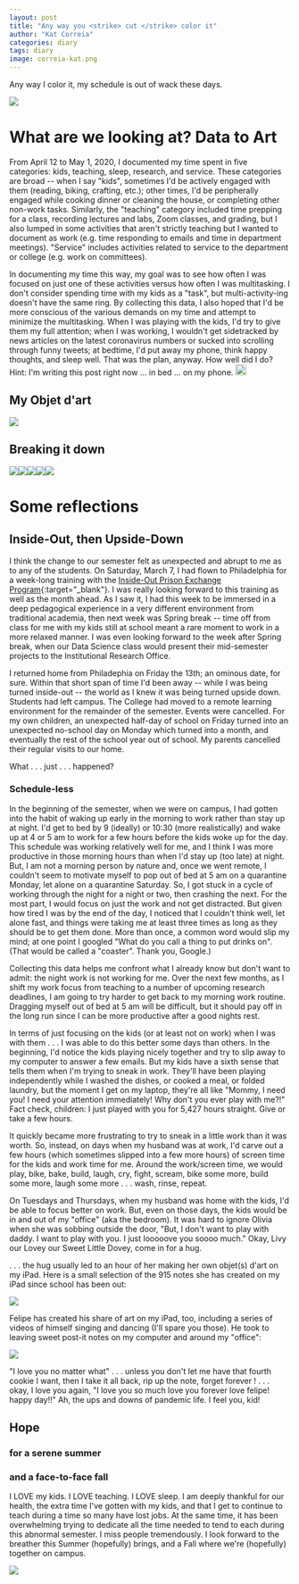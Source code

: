 ```yaml
---
layout: post
title: "Any way you <strike> cut </strike> color it"
author: "Kat Correia"
categories: diary
tags: diary
image: correia-kat.png
---
```


Any way I color it, my schedule is out of wack these days.

![](data_art.gif)

What are we looking at? Data to Art
===================================

From April 12 to May 1, 2020, I documented my time spent in five
categories: kids, teaching, sleep, research, and service. These
categories are broad -- when I say "kids", sometimes I'd be actively
engaged with them (reading, biking, crafting, etc.); other times, I'd be
peripherally engaged while cooking dinner or cleaning the house, or
completing other non-work tasks. Similarly, the "teaching" category
included time prepping for a class, recording lectures and labs, Zoom
classes, and grading, but I also lumped in some activities that aren't
strictly teaching but I wanted to document as work (e.g. time responding
to emails and time in department meetings). "Service" includes
activities related to service to the department or college (e.g. work on
committees).

In documenting my time this way, my goal was to see how often I was
focused on just one of these activities versus how often I was
multitasking. I don't consider spending time with my kids as a "task",
but multi-activity-ing doesn't have the same ring. By collecting this
data, I also hoped that I'd be more conscious of the various demands on
my time and attempt to minimize the multitasking. When I was playing
with the kids, I'd try to give them my full attention; when I was
working, I wouldn't get sidetracked by news articles on the latest
coronavirus numbers or sucked into scrolling through funny tweets; at
bedtime, I'd put away my phone, think happy thoughts, and sleep well.
That was the plan, anyway. How well did I do? Hint: I'm writing this
post right now ... in bed ... on my phone.
<img src="guilty-emoji.png" width="20" height="20" />

My Objet d'art
--------------

![](_posts/2020-05-12-post-kat_files/figure-markdown_strict/unnamed-chunk-4-1.png)

Breaking it down
----------------

![](_posts/2020-05-12-post-kat_files/figure-markdown_strict/unnamed-chunk-6-1.png)![](_posts/2020-05-12-post-kat_files/figure-markdown_strict/unnamed-chunk-6-2.png)![](_posts/2020-05-12-post-kat_files/figure-markdown_strict/unnamed-chunk-6-3.png)![](_posts/2020-05-12-post-kat_files/figure-markdown_strict/unnamed-chunk-6-4.png)![](_posts/2020-05-12-post-kat_files/figure-markdown_strict/unnamed-chunk-6-5.png)

Some reflections
================

Inside-Out, then Upside-Down
----------------------------

I think the change to our semester felt as unexpected and abrupt to me
as to any of the students. On Saturday, March 7, I had flown to
Philadelphia for a week-long training with the [Inside-Out Prison
Exchange
Program](https://www.insideoutcenter.org/ "Inside-Out Prison Exchange Program"){:target="\_blank"}.
I was really looking forward to this training as well as the month
ahead. As I saw it, I had this week to be immersed in a deep pedagogical
experience in a very different environment from traditional academia,
then next week was Spring break -- time off from class for me with my
kids still at school meant a rare moment to work in a more relaxed
manner. I was even looking forward to the week after Spring break, when
our Data Science class would present their mid-semester projects to the
Institutional Research Office.

I returned home from Philadephia on Friday the 13th; an ominous date,
for sure. Within that short span of time I'd been away -- while I was
being turned inside-out -- the world as I knew it was being turned
upside down. Students had left campus. The College had moved to a remote
learning environment for the remainder of the semester. Events were
cancelled. For my own children, an unexpected half-day of school on
Friday turned into an unexpected no-school day on Monday which turned
into a month, and eventually the rest of the school year out of school.
My parents cancelled their regular visits to our home.

What . . . just . . . happened?

### Schedule-less

In the beginning of the semester, when we were on campus, I had gotten
into the habit of waking up early in the morning to work rather than
stay up at night. I'd get to bed by 9 (ideally) or 10:30 (more
realistically) and wake up at 4 or 5 am to work for a few hours before
the kids woke up for the day. This schedule was working relatively well
for me, and I think I was more productive in those morning hours than
when I'd stay up (too late) at night. But, I am not a morning person by
nature and, once we went remote, I couldn't seem to motivate myself to
pop out of bed at 5 am on a quarantine Monday, let alone on a quarantine
Saturday. So, I got stuck in a cycle of working through the night for a
night or two, then crashing the next. For the most part, I would focus
on just the work and not get distracted. But given how tired I was by
the end of the day, I noticed that I couldn't think well, let alone
fast, and things were taking me at least three times as long as they
should be to get them done. More than once, a common word would slip my
mind; at one point I googled "What do you call a thing to put drinks
on". (That would be called a "coaster". Thank you, Google.)

Collecting this data helps me confront what I already know but don't
want to admit: the night work is not working for me. Over the next few
months, as I shift my work focus from teaching to a number of upcoming
research deadlines, I am going to try harder to get back to my morning
work routine. Dragging myself out of bed at 5 am will be difficult, but
it should pay off in the long run since I can be more productive after a
good nights rest.

In terms of just focusing on the kids (or at least not on work) when I
was with them . . . I was able to do this better some days than others.
In the beginning, I'd notice the kids playing nicely together and try to
slip away to my computer to answer a few emails. But my kids have a
sixth sense that tells them when I'm trying to sneak in work. They'll
have been playing independently while I washed the dishes, or cooked a
meal, or folded laundry, but the moment I get on my laptop, they're all
like "Mommy, I need you! I need your attention immediately! Why don't
you ever play with me?!" Fact check, children: I just played with you
for 5,427 hours straight. Give or take a few hours.

It quickly became more frustrating to try to sneak in a little work than
it was worth. So, instead, on days when my husband was at work, I'd
carve out a few hours (which sometimes slipped into a few more hours) of
screen time for the kids and work time for me. Around the work/screen
time, we would play, bike, bake, build, laugh, cry, fight, scream, bike
some more, build some more, laugh some more . . . wash, rinse, repeat.

On Tuesdays and Thursdays, when my husband was home with the kids, I'd
be able to focus better on work. But, even on those days, the kids would
be in and out of my "office" (aka the bedroom). It was hard to ignore
Olivia when she was sobbing outside the door, "But, I don't want to play
with daddy. I want to play with you. I just looooove you soooo much."
Okay, Livy our Lovey our Sweet Little Dovey, come in for a hug.

. . . the hug usually led to an hour of her making her own objet(s)
d'art on my iPad. Here is a small selection of the 915 notes she has
created on my iPad since school has been out:

![](assets/img/olivia-ipad-notes.JPG)

Felipe has created his share of art on my iPad, too, including a series
of videos of himself singing and dancing (I'll spare you those). He took
to leaving sweet post-it notes on my computer and around my "office":

![](assets/img/felipe-sticky-notes.JPG)

"I love you no matter what" . . . unless you don't let me have that
fourth cookie I want, then I take it all back, rip up the note, forget
forever ! . . . okay, I love you again, "I love you so much love you
forever love felipe! happy day!!" Ah, the ups and downs of pandemic
life. I feel you, kid!

Hope
----

### for a serene summer

### and a face-to-face fall

I LOVE my kids. I LOVE teaching. I LOVE sleep. I am deeply thankful for
our health, the extra time I've gotten with my kids, and that I get to
continue to teach during a time so many have lost jobs. At the same
time, it has been overwhelming trying to dedicate all the time needed to
tend to each during this abnormal semester. I miss people tremendously.
I look forward to the breather this Summer (hopefully) brings, and a
Fall where we're (hopefully) together on campus.

![](assets/img/hope-dickinson.jpg)
